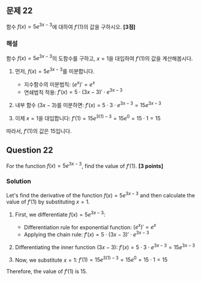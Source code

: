 

## 문제 22
함수 $f(x)=5e^{3x-3}$에 대하여 $f'(1)$의 값을 구하시오. **[3점]**

### 해설
함수 $f(x)=5e^{3x-3}$의 도함수를 구하고, $x=1$을 대입하여 $f'(1)$의 값을 계산해봅시다.

1. 먼저, $f(x)=5e^{3x-3}$를 미분합니다.
   - 지수함수의 미분법칙: $(e^x)' = e^x$
   - 연쇄법칙 적용: $f'(x) = 5 \cdot (3x-3)' \cdot e^{3x-3}$
   
2. 내부 함수 $(3x-3)$를 미분하면:
   $f'(x) = 5 \cdot 3 \cdot e^{3x-3} = 15e^{3x-3}$

3. 이제 $x=1$을 대입합니다:
   $f'(1) = 15e^{3(1)-3} = 15e^0 = 15 \cdot 1 = 15$

따라서, $f'(1)$의 값은 15입니다.

## Question 22
For the function $f(x)=5e^{3x-3}$, find the value of $f'(1)$. **[3 points]**

### Solution
Let's find the derivative of the function $f(x)=5e^{3x-3}$ and then calculate the value of $f'(1)$ by substituting $x=1$.

1. First, we differentiate $f(x)=5e^{3x-3}$:
   - Differentiation rule for exponential function: $(e^x)' = e^x$
   - Applying the chain rule: $f'(x) = 5 \cdot (3x-3)' \cdot e^{3x-3}$
   
2. Differentiating the inner function $(3x-3)$:
   $f'(x) = 5 \cdot 3 \cdot e^{3x-3} = 15e^{3x-3}$

3. Now, we substitute $x=1$:
   $f'(1) = 15e^{3(1)-3} = 15e^0 = 15 \cdot 1 = 15$

Therefore, the value of $f'(1)$ is 15.